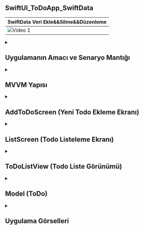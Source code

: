 ## SwiftUI_ToDoApp_SwiftData
| SwiftData Veri Ekle&&Silme&&Düzenleme |
|---------|
| ![Video 1](https://github.com/user-attachments/assets/85087770-72f4-4ce6-92cd-c359311e645c) | 


 <details>
    <summary><h2>Uygulamanın Amacı ve Senaryo Mantığı</h2></summary>
    Proje Amacı
   Bu uygulama, iki farklı veri kaynağından (local JSON dosyası ve canlı web servisi) veri çekmek için yapılandırılmıştır. Amaç, arka uç (backend) tarafında yapılan değişiklikleri hızlıca test edebilmek ve veri akışını bir satırla değiştirebilmek. Geliştirilen senaryoya göre, arka uç geliştiren kişiyle iletişim kurarak, uygulama içinde yapılan JSON verisi değişikliklerini hızlıca görebilmek hedeflenmiştir. Bu nedenle, LocalService ve WebService sınıfları farklı veri çekme yöntemlerini implement eder, ancak ana yapı değişmeden kalır. Bu senaryoda, uygulama sadece hangi veri kaynağından veri çekeceğini belirler ve bu kaynak, kolayca değiştirilebilir.
  </details>  


  <details>
    <summary><h2>MVVM Yapısı</h2></summary>
     Bu yapı ile uygulamanız, kullanıcıların Todo öğelerini eklemesini, listelemesini, düzenlemesini ve silmesini sağlar. SwiftData ile veritabanı yönetimi yapılırken, MVVM yapısı ile kodunuzu daha temiz ve yönetilebilir tutarsınız.
     MVVM (Model-View-ViewModel) yapısı, uygulamanın veri ile ilgili iş mantığının View ve Model arasında temiz bir ayrım yaparak yönetilmesine olanak tanır. Bu yapı, uygulamanın daha kolay yönetilmesini, test edilmesini ve bakımının yapılmasını sağlar.
     - Model
     - View
     - Viewmodel
  </details> 

  <details>
    <summary><h2>AddToDoScreen (Yeni Todo Ekleme Ekranı)</h2></summary>
    @Environment(.modelContext): SwiftData'dan gelen model context'e erişim sağlar. Bu, verileri kaydetmek ve yönetmek için kullanılır.
    @Environment(.dismiss): Ekranı kapatmak için kullanılan dismiss fonksiyonuna erişim sağlar.
    @State private var name ve @State private var priority: Kullanıcının girdiği verileri (Todo öğesinin adı ve önceliği) tutar.
    isFormValid: Formun geçerli olup olmadığını kontrol eden bir hesaplanan özellik. Adın boş olup olmadığı ve önceliğin seçilip seçilmediğini kontrol eder.
    TextField: Kullanıcının isim ve öncelik bilgilerini girmesini sağlar.
    ToolbarItem: Ekranın üst kısmında iki buton (gizle ve kaydet) gösterir. Kaydetme butonu, form geçerli değilse devre dışı bırakılır
    
    ```
     import SwiftUI
      import SwiftData

    struct AddToDoScreen: View {
    @Environment(\.modelContext) private var context
    @Environment(\.dismiss) private var dismiss
    
    @State private var name : String = ""
    @State private var priority : Int?
    
    private var isFormValid : Bool {
        !name.trimmingCharacters(in: .whitespaces).isEmpty && priority != nil
    }
    
    var body: some View {
        NavigationStack {
            Form {
                TextField(text: $name) {
                    Text("Name")
                }
                TextField(value: $priority, format: .number) {
                    Text("Priority")
                }
            }.navigationTitle("Add ToDo")
                .toolbar {
                    ToolbarItem(placement: .topBarLeading) {
                        Button {
                            dismiss()
                        } label: {
                            Text("Dismiss")
                        }
                    }
                    ToolbarItem(placement: .topBarTrailing) {
                        Button {
                            guard let priority = priority else { return }
                            let toDo = ToDo(name: name, priority: priority)
                            // Kaydetme işlemi
                            context.insert(toDo)
                            do {
                                try context.save()
                            } catch {
                                print(error.localizedDescription)
                            }
                            dismiss()
                        } label: {
                            Text("Save")
                        }.disabled(!isFormValid)
                    }
                }
        }
    }
    }


    ```
  </details> 


  <details>
    <summary><h2>ListScreen (Todo Listeleme Ekranı)</h2></summary>
   @Query: Bu, SwiftData'nın veritabanındaki Todo öğelerini sıralar. Burada, isimlerine göre artan sırayla Todo öğeleri çekiliyor.
   isAddToDoPresented: Yeni Todo ekranının gösterilip gösterilmeyeceğini kontrol eden bir durum (state).
   .sheet(isPresented: $isAddToDoPresented): Bu, kullanıcı "Add ToDo" butonuna tıkladığında AddToDoScreen ekranını açan bir modal (sayfa açma) görünümüdür.
    
    ```
    import SwiftUI

    struct ListScreen: View {
    @Query(sort: \ToDo.name, order: .forward) private var toDos: [ToDo]
    @State private var isAddToDoPresented : Bool = false
    
    
    var body: some View {
        ToDoListView(toDos: toDos)
            .toolbar {
                ToolbarItem(placement: .topBarTrailing) {
                    Button {
                        isAddToDoPresented = true
                    } label: {
                        Text("Add ToDo")
                    }

                }
            }
            .sheet(isPresented: $isAddToDoPresented) {
                NavigationStack{
                    AddToDoScreen()
                }
            }
        
    }
    }

    #Preview {
    NavigationStack {
        ListScreen().modelContainer(for: [ToDo.self])
    }
    }

    ```
  </details> 


  <details>
    <summary><h2>ToDoListView (Todo Liste Görünümü)</h2></summary>
   List: Todo öğelerini liste halinde gösterir. ForEach, her bir Todo öğesini döngüye sokarak görüntüler.
   NavigationLink: Her bir Todo öğesine tıklandığında, detay ekranına gitmek için kullanılan bir bağlantıdır.
   onDelete: Kullanıcı bir öğeyi silmek istediğinde tetiklenen bir işlem. Silinen Todo öğesi context.delete(toDo) ile silinir ve sonra veritabanına kaydedilir.
   navigationDestination: Bir Todo öğesine tıklandığında detay ekranına yönlendirilir.
    
    ```
    import SwiftUI

    struct ToDoListView: View {
    let toDos : [ToDo]
    @Environment(\.modelContext) private var context
    
    var body: some View {
        List {
            ForEach(toDos) { toDo in
                NavigationLink(value: toDo) {
                    HStack {
                        Text(toDo.name)
                        Spacer()
                        Text(toDo.priority.description)
                    }
                }
            }.onDelete { indexSet in
                indexSet.forEach { index in
                    let toDo = toDos[index]
                    context.delete(toDo)
                    do {
                        try context.save()
                    } catch {
                        print(error.localizedDescription)
                    }
                }
            }
        }.navigationDestination(for: ToDo.self) { toDo in
            ToDoDetailScreen(toDo: toDo)
        }
    }
     }

    #Preview {
    ToDoListView(toDos: [ToDo(name: "Test", priority: 123)]).modelContainer(for: [ToDo.self])
    }




    ```
  </details> 

  

  
  <details>
    <summary><h2>Model (ToDo)</h2></summary>
     @Model: SwiftData'da veri modeli olduğunu belirtir. Burada ToDo sınıfı, her Todo öğesinin adı (name) ve önceliği (priority) gibi bilgileri tutar.
    init(name:priority:): ToDo nesnesinin oluşturulabilmesi için bir başlatıcı (constructor) fonksiyonu sağlar.
    
    ```
    import Foundation
    import SwiftData

    @Model
    final class ToDo {
    var name: String
    var priority : Int
    
    init(name: String, priority: Int) {
        self.name = name
        self.priority = priority
     }
    }


    ```
  </details> 



  


<details>
    <summary><h2>Uygulama Görselleri </h2></summary>
    
    
 <table style="width: 100%;">
    <tr>
        <td style="text-align: center; width: 16.67%;">
            <h4 style="font-size: 14px;">SwidtData Veri Ekleme</h4>
            <img src="https://github.com/user-attachments/assets/b1035c0b-7120-485d-a36f-15ccc6497fed" style="width: 100%; height: auto;">
        </td>
        <td style="text-align: center; width: 16.67%;">
            <h4 style="font-size: 14px;">SwiftData Veri Silme</h4>
            <img src="https://github.com/user-attachments/assets/ab622ee5-ef5a-4554-8504-ae96f7cf82e6" style="width: 100%; height: auto;">
        </td>
              <td style="text-align: center; width: 16.67%;">
            <h4 style="font-size: 14px;">SwiftData Veri Guncelleme</h4>
            <img src="https://github.com/user-attachments/assets/2f23c617-cfeb-4bcf-9bfb-3ef37ab16e2d" style="width: 100%; height: auto;">
        </td>
    </tr>
</table>
  </details> 
